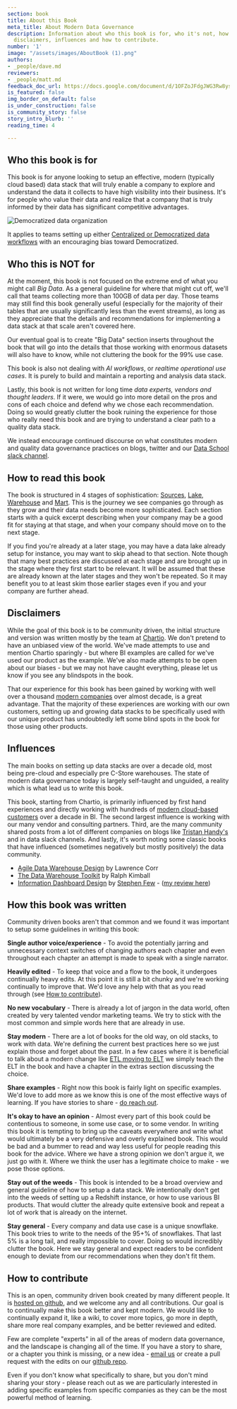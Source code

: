```yaml
---
section: book
title: About this Book
meta_title: About Modern Data Governance
description: Information about who this book is for, who it's not, how we wrote it,
  disclaimers, influences and how to contribute.
number: '1'
image: "/assets/images/AboutBook (1).png"
authors:
- _people/dave.md
reviewers:
- _people/matt.md
feedback_doc_url: https://docs.google.com/document/d/1OFZoJFdgJWG3Rw8ysYapxC1eBuzBslvVd39eDzSd2Tw/edit?usp=sharing
is_featured: false
img_border_on_default: false
is_under_construction: false
is_community_story: false
story_intro_blurb: ''
reading_time: 4

---
```

## Who this book is for

This book is for anyone looking to setup an effective, modern (typically cloud based) data stack that will truly enable a company to explore and understand the data it collects to have high visibility into their business.  It's for people who value their data and realize that a company that is truly informed by their data has significant competitive advantages.  

![Democratized data organization](/assets/images/Data-to-analytics.png "Democratize data")

It applies to teams setting up either [Centralized or Democratized data workflows](/data-governance/democratized-or-centralized/) with an encouraging bias toward Democratized.

## Who this is NOT for

At the moment, this book is not focused on the extreme end of what you might call _Big Data_.  As a general guideline for where that might cut off, we'll call that teams collecting more than 100GB of data per day.  Those teams may still find this book generally useful (especially for the majority of their tables that are usually significantly less than the event streams), as long as they appreciate that the details and recommendations for implementing a data stack at that scale aren't covered here.

Our eventual goal is to create "Big Data" section inserts throughout the book that will go into the details that those working with enormous datasets will also have to know, while not cluttering the book for the 99% use case.

This book is also not dealing with _AI workflows_, or _realtime operational use cases_.  It is purely to build and maintain a reporting and analysis data stack.

Lastly, this book is not written for long time _data experts, vendors and thought leaders_.  If it were, we would go into more detail on the pros and cons of each choice and defend why we chose each recommendation.  Doing so would greatly clutter the book ruining the experience for those who really need this book and are trying to understand a clear path to a quality data stack.

We instead encourage continued discourse on what constitutes modern and quality data governance practices on blogs, twitter and our [Data School slack channel]({{site.slack_url}}).

## How to read this book

The book is structured in 4 stages of sophistication: [Sources](/data-governance/source-data-tools/), [Lake](/data-governance/why-build-a-data-lake/), [Warehouse](/data-governance/why-build-a-data-warehouse/) and [Mart](/data-governance/why-build-data-marts/).  This is the journey we see companies go through as they grow and their data needs become more sophisticated.  Each section starts with a quick excerpt describing when your company may be a good fit for staying at that stage, and when your company should move on to the next stage.

If you find you're already at a later stage, you may have a data lake already setup for instance, you may want to skip ahead to that section.  Note though that many best practices are discussed at each stage and are brought up in the stage where they first start to be relevant.  It will be assumed that these are already known at the later stages and they won't be repeated.  So it may benefit you to at least skim those earlier stages even if you and your company are further ahead.

## Disclaimers

While the goal of this book is to be community driven, the initial structure and version was written mostly by the team at [Chartio](https://chartio.com).  We don't pretend to have an unbiased view of the world.  We've made attempts to use and mention Chartio sparingly - but where BI examples are called for we've used our product as the example.  We've also made attempts to be open about our biases - but we may not have caught everything, please let us know if you see any blindspots in the book.

That our experience for this book has been gained by working with well over a thousand [modern companies](https://chartio.com/customers/) over almost decade, is a great advantage.  That the majority of these experiences are working with our own customers, setting up and growing data stacks to be specifically used with our unique product has undoubtedly left some blind spots in the book for those using other products.

## Influences

The main books on setting up data stacks are over a decade old, most being pre-cloud and especially pre C-Store warehouses.  The state of modern data governance today is largely self-taught and unguided, a reality which is what lead us to write this book.

This book, starting from Chartio, is primarily influenced by first hand experiences and directly working with hundreds of [modern cloud-based customers](https://chartio.com/customers/) over a decade in BI.  The second largest influence is working with our many vendor and consulting partners.  Third, are the many community shared posts from a lot of different companies on blogs like [Tristan Handy's](https://thinkgrowth.org/the-startup-founders-guide-to-analytics-1d2176f20ac1) and in data slack channels.  And lastly, it's worth noting some classic books that have influenced (sometimes negatively but mostly positively) the data community.

* [Agile Data Warehouse Design](https://www.amazon.com/Agile-Data-Warehouse-Design-Collaborative/dp/0956817203/) by Lawrence Corr
* [The Data Warehouse Toolkit](https://www.amazon.com/Data-Warehouse-Toolkit-Definitive-Dimensional/dp/1118530802/) by Ralph Kimball
* [Information Dashboard Design](https://www.amazon.com/Information-Dashboard-Design-At-Glance/dp/1938377001/) by [Stephen Few](https://www.perceptualedge.com/about.php) - ([my review here](https://chartio.com/blog/informationdashboarddesign/))

## How this book was written

Community driven books aren't that common and we found it was important to setup some guidelines in writing this book:

**Single author voice/experience** - To avoid the potentially jarring and unnecessary context switches of changing authors each chapter and even throughout each chapter an attempt is made to speak with a single narrator.

**Heavily edited** - To keep that voice and a flow to the book, it undergoes continually heavy edits.  At this point it is still a bit chunky and we're working continually to improve that.  We'd love any help with that as you read through (see [How to contribute](#how-to-contribute)).

**No new vocabulary** - There is already a lot of jargon in the data world, often created by very talented vendor marketing teams.  We try to stick with the most common and simple words here that are already in use.

**Stay modern** - There are a lot of books for the old way, on old stacks, to work with data.  We're defining the current best practices here so we just explain those and forget about the past.  In a few cases where it is beneficial to talk about a modern change like [ETL moving to ELT](/data-governance/etl-vs-elt/) we simply teach the ELT in the book and have a chapter in the extras section discussing the choice.

**Share examples** - Right now this book is fairly light on specific examples.  We'd love to add more as we know this is one of the most effective ways of learning.  If you have stories to share - [do reach out](mailto:mdavid@dataschool.com).

**It's okay to have an opinion** - Almost every part of this book could be contentious to someone, in some use case, or to some vendor.  In writing this book it is tempting to bring up the caveats everywhere and write what would ultimately be a very defensive and overly explained book. This would be bad and a bummer to read and way less useful for people reading this book for the advice.  Where we have a strong opinion we don't argue it, we just go with it.  Where we think the user has a legitimate choice to make - we pose those options.

**Stay out of the weeds** - This book is intended to be a broad overview and general guideline of how to setup a data stack.  We intentionally don't get into the weeds of setting up a Redshift instance, or how to use various BI products.  That would clutter the already quite extensive book and repeat a lot of work that is already on the internet.

**Stay general** - Every company and data use case is a unique snowflake.  This book tries to write to the needs of the 95+% of snowflakes.  That last 5% is a long tail, and really impossible to cover.  Doing so would incredibly clutter the book.  Here we stay general and expect readers to be confident enough to deviate from our recommendations when they don't fit them.

## How to contribute

This is an open, community driven book created by many different people.  It is [hosted on github](https://github.com/chartio/dataschool), and we welcome any and all contributions. Our goal is to continually make this book better and kept modern.  We would like to continually expand it, like a wiki, to cover more topics, go more in depth, share more real company examples, and be better reviewed and edited.

Few are complete "experts" in all of the areas of modern data governance, and the landscape is changing all of the time.  If you have a story to share, or a chapter you think is missing, or a new idea - [email us](mailto:mdavid@dataschool.com) or create a pull request with the edits on our [github repo](https://github.com/chartio/dataschool).

Even if you don't know what specifically to share, but you don't mind sharing your story - please reach out as we are particularly interested in adding specific examples from specific companies as they can be the most powerful method of learning.